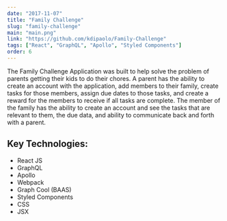 ```yaml
---
date: "2017-11-07"
title: "Family Challenge"
slug: "family-challenge"
main: "main.png"
link: "https://github.com/kdipaolo/Family-Challenge"
tags: ["React", "GraphQL", "Apollo", "Styled Components"]
order: 6
---
```


The Family Challenge Application was built to help solve the problem of parents getting their kids to do their chores. A parent has the ability to create an account with the application, add members to their family, create tasks for those members, assign due dates to those tasks, and create a reward for the members to receive if all tasks are complete. The member of the family has the ability to create an account and see the tasks that are relevant to them, the due data, and ability to communicate back and forth with a parent.

## Key Technologies:

* React JS
* GraphQL
* Apollo
* Webpack
* Graph Cool (BAAS)
* Styled Components
* CSS
* JSX
